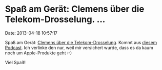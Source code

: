 Spaß am Gerät: Clemens über die Telekom-Drosselung. \...
========================================================

Date: 2013-04-18 10:57:17

Spaß am Gerät: [Clemens über die
Telekom-Drosselung](https://soundcloud.com/david1701/funktional-kaputt).
Kommt aus [diesem
Podcast](http://mobilemacs.de/2013/04/mm107-der-neue-morseanschluss-der-telekom.html).
Ich verlinke den nur, weil mir versichert wurde, dass es da kaum noch um
Apple-Produkte geht :-)

Viel Spaß!
